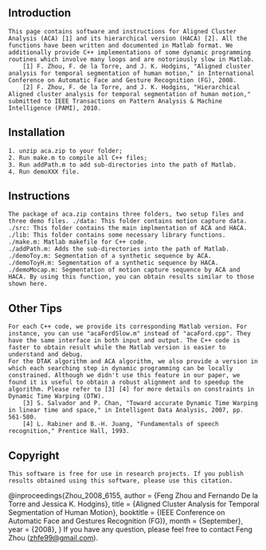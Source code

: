 Introduction
------------
    This page contains software and instructions for Aligned Cluster Analysis (ACA) [1] and its hierarchical version (HACA) [2]. All the functions have been written and documented in Matlab format. We additionally provide C++ implementations of some dynamic programming routines which involve many loops and are notoriously slow in Matlab.
        [1] F. Zhou, F. de la Torre, and J. K. Hodgins, "Aligned cluster analysis for temporal segmentation of human motion," in International Conference on Automatic Face and Gesture Recognition (FG), 2008.
        [2] F. Zhou, F. de la Torre, and J. K. Hodgins, "Hierarchical Aligned cluster analysis for temporal segmentation of human motion," submitted to IEEE Transactions on Pattern Analysis & Machine Intelligence (PAMI), 2010.



Installation
------------
    1. unzip aca.zip to your folder;
    2. Run make.m to compile all C++ files;
    3. Run addPath.m to add sub-directories into the path of Matlab.
    4. Run demoXXX file.



Instructions
------------
    The package of aca.zip contains three folders, two setup files and three demo files. ./data: This folder contains motion capture data.
    ./src: This folder contains the main implmentation of ACA and HACA.
    ./lib: This folder contains some necessary library functions.
    ./make.m: Matlab makefile for C++ code.
    ./addPath.m: Adds the sub-directories into the path of Matlab.
    ./demoToy.m: Segmentation of a synthetic sequence by ACA.
    ./demoToyH.m: Segmentation of a synthetic sequence by HACA.
    ./demoMocap.m: Segmentation of motion capture sequence by ACA and HACA. By using this function, you can obtain results similar to those shown here.



Other Tips
----------
    For each C++ code, we provide its corresponding Matlab version. For instance, you can use "acaFordSlow.m" instead of "acaFord.cpp". They have the same interface in both input and output. The C++ code is faster to obtain result while the Matlab version is easier to understand and debug.
    For the DTAK algorithm and ACA algorithm, we also provide a version in which each searching step in dynamic programming can be locally constrained. Although we didn't use this feature in our paper, we found it is useful to obtain a robust alignment and to speedup the algorithm. Please refer to [3] [4] for more details on constraints in Dynamic Time Warping (DTW).
        [3] S. Salvador and P. Chan, "Toward accurate Dynamic Time Warping in linear time and space," in Intelligent Data Analysis, 2007, pp. 561-580.
        [4] L. Rabiner and B.-H. Juang, "Fundamentals of speech recognition," Prentice Hall, 1993.




Copyright
---------
    This software is free for use in research projects. If you publish results obtained using this software, please use this citation.
@inproceedings{Zhou_2008_6155,
   author    = {Feng Zhou and Fernando De la Torre and Jessica K. Hodgins},
   title     = {Aligned Cluster Analysis for Temporal Segmentation of Human Motion},
   booktitle = {IEEE Conference on Automatic Face and Gestures Recognition (FG)},
   month     = {September},
   year      = {2008},
}
If you have any question, please feel free to contact Feng Zhou (zhfe99@gmail.com).
